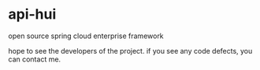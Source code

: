 # api-hui
open source spring cloud enterprise framework

hope to see the developers of the project. if you see any code defects, you can contact me.

